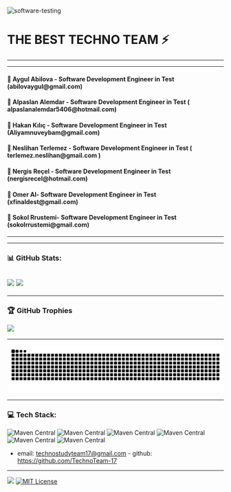 

![software-testing](https://github.com/TechnoTeam-17/TechnoTeam-17/assets/142696425/31c8959f-62b2-4501-b794-b53d56caa11e)






<h1 left="right"> THE BEST TECHNO TEAM ⚡</h1> 

---
---

<h4 left="center">👋 Aygul Abilova - Software Development Engineer in Test (abilovaygul@gmail.com) </h4> 
<h4 left="center">👋 Alpaslan Alemdar - Software Development Engineer in Test ( alpaslanalemdar5406@hotmail.com)</h4> 
<h4 left="center">👋 Hakan Kılıç - Software Development Engineer in Test (Aliyamnuveybam@gmail.com)</h4> 
<h4 left="center">👋 Neslihan Terlemez - Software Development Engineer in Test ( terlemez.neslihan@gmail.com )</h4> 
<h4 left="center">👋 Nergis Reçel - Software Development Engineer in Test (nergisrecel@hotmail.com)</h4> 
<h4 left="center">👋 Omer Al- Software Development Engineer in Test (xfinaldest@gmail.com)</h4> 
<h4 left="center">👋 Sokol Rrustemi- Software Development Engineer in Test (sokolrrustemi@gmail.com)</h4> 

---
---

### 📊 GitHub Stats:
![](https://github-readme-stats.vercel.app/api?username=TechnoTeam-17&theme=dark&include_all_commits=true&count_public=true)
![](https://github-readme-stats.vercel.app/api/top-langs/?username=TechnoTeam-17&theme=dark&hide=javascript,html&include_all_commits=true&count_public=true)
---
---
### 🏆 GitHub Trophies
 ![](https://github-profile-trophy.vercel.app/?username=TechnoTeam-17&theme=radical&no-frame=true&no-bg=false&margin-w=4)

---
 ![](https://github.com/BEPb/BEPb/raw/output/github-contribution-grid-snake.svg)

---
### 💻 Tech Stack:
![Maven Central](https://img.shields.io/maven-central/v/org.seleniumhq.selenium/selenium-java?versionSuffix=4.11.0&label=Selenium)
![Maven Central](https://img.shields.io/maven-central/v/io.cucumber/cucumber-java?versionSuffix=7.9.0&label=Cucumber)
![Maven Central](https://img.shields.io/maven-central/v/org.testng/testng?versionSuffix=7.7.0&label=TestNG)
![Maven Central](https://img.shields.io/maven-central/v/org.slf4j/slf4j-api?versionSuffix=1.8.0-beta2&label=Slf4j)
![Maven Central](https://img.shields.io/maven-central/v/org.apache.commons/commons-lang3?versionSuffix=3.12.0&label=Apache%20Commons)
![Maven Central](https://img.shields.io/maven-central/v/tech.grasshopper/extentreports-cucumber7-adapter?versionSuffix=1.9.2&label=Grashopper)


- email:  technostudyteam17@gmail.com - github: https://github.com/TechnoTeam-17
---

[![](https://visitor-badge.laobi.icu/badge?page_id=TechnoTeam-17)](#)
[![MIT License](https://img.shields.io/badge/License-MIT-green.svg)](https://choosealicense.com/licenses/mit/)








